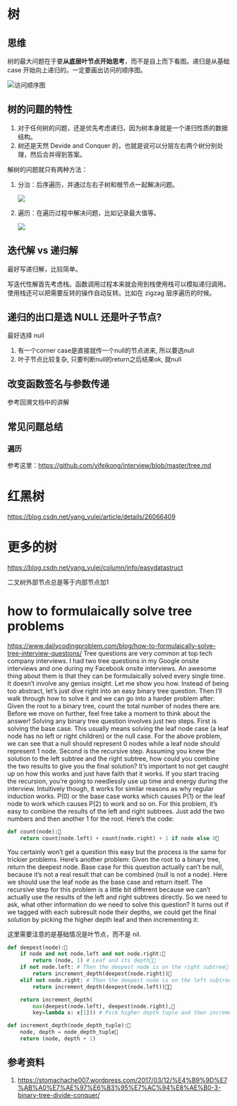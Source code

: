 # 树

## 思维

树的最大问题在于要**从底层叶节点开始思考**，而不是自上而下看图。递归是从基础 case 开始向上递归的。一定要画出访问的顺序图。

![访问顺序图](https://tva1.sinaimg.cn/large/00831rSTly1gd199vou2dj309j0jrgmn.jpg)

## 树的问题的特性

1. 对于任何树的问题，还是优先考虑递归，因为树本身就是一个递归性质的数据结构。
2. 树还是天然 Devide and Conquer 的，也就是说可以分层左右两个树分别处理，然后合并得到答案。

解树的问题就只有两种方法：

1. 分治：后序遍历，并通过左右子树和根节点一起解决问题。

    ![](https://tva1.sinaimg.cn/large/00831rSTly1gde9lv8bebj30fq0godh9.jpg)

2. 遍历：在遍历过程中解决问题，比如记录最大值等。

    ![](https://tva1.sinaimg.cn/large/00831rSTly1gd19anooewj308c04stad.jpg)


## 迭代解 vs 递归解

最好写递归解，比较简单。

写迭代性解首先考虑栈。函数调用过程本来就会用到栈使用栈可以模拟递归调用。使用栈还可以把需要反转的操作自动反转。比如在 zigzag 层序遍历的时候。

## 递归的出口是选 NULL 还是叶子节点?

最好选择 null

1. 有一个corner case是直接就传一个null的节点进来, 所以要选null
2. 叶子节点比较复杂, 只要判断null的return之后结果ok, 就null



## 改变函数签名与参数传递

参考回溯文档中的讲解

## 常见问题总结

### 遍历

参考这里：https://github.com/yifeikong/interview/blob/master/tree.md



# 红黑树

https://blog.csdn.net/yang_yulei/article/details/26066409

# 更多的树

https://blog.csdn.net/yang_yulei/column/info/easydatastruct

二叉树外部节点总是等于内部节点加1

# how to formulaically solve tree problems

https://www.dailycodingproblem.com/blog/how-to-formulaically-solve-tree-interview-questions/
Tree questions are very common at top tech company interviews. I had two tree questions in my Google onsite interviews and one during my Facebook onsite interviews. An awesome thing about them is that they can be formulaically solved every single time. It doesn’t involve any genius insight. Let me show you how.
Instead of being too abstract, let’s just dive right into an easy binary tree question. Then I’ll walk through how to solve it and we can go into a harder problem after:
Given the root to a binary tree, count the total number of nodes there are.
Before we move on further, feel free take a moment to think about the answer!
Solving any binary tree question involves just two steps.
First is solving the base case. This usually means solving the leaf node case (a leaf node has no left or right children) or the null case. For the above problem, we can see that a null should represent 0 nodes while a leaf node should represent 1 node.
Second is the recursive step. Assuming you knew the solution to the left subtree and the right subtree, how could you combine the two results to give you the final solution? It’s important to not get caught up on how this works and just have faith that it works. If you start tracing the recursion, you’re going to needlessly use up time and energy during the interview. Intuitively though, it works for similar reasons as why regular induction works. P(0) or the base case works which causes P(1) or the leaf node to work which causes P(2) to work and so on. For this problem, it’s easy to combine the results of the left and right subtrees. Just add the two numbers and then another 1 for the root. Here’s the code:

```py
def count(node):
    return count(node.left) + count(node.right) + 1 if node else 0
```
You certainly won’t get a question this easy but the process is the same for trickier problems. Here’s another problem:
Given the root to a binary tree, return the deepest node.
Base case for this question actually can’t be null, because it’s not a real result that can be combined (null is not a node). Here we should use the leaf node as the base case and return itself.
The recursive step for this problem is a little bit different because we can’t actually use the results of the left and right subtrees directly. So we need to ask, what other information do we need to solve this question? It turns out if we tagged with each subresult node their depths, we could get the final solution by picking the higher depth leaf and then incrementing it:

这里需要注意的是基础情况是叶节点，而不是 nil.

```py
def deepest(node):    
    if node and not node.left and not node.right:
        return (node, 1) # Leaf and its depth    
    if not node.left: # Then the deepest node is on the right subtree        
        return increment_depth(deepest(node.right))    
    elif not node.right: # Then the deepest node is on the left subtree        
        return increment_depth(deepest(node.left))    

    return increment_depth(
        max(deepest(node.left), deepest(node.right),
        key=lambda x: x[1])) # Pick higher depth tuple and then increment its depth

def increment_depth(node_depth_tuple):
    node, depth = node_depth_tuple    
    return (node, depth + 1)
```

## 参考资料

1. https://stomachache007.wordpress.com/2017/03/12/%E4%B9%9D%E7%AB%A0%E7%AE%97%E6%B3%95%E7%AC%94%E8%AE%B0-3-binary-tree-divide-conquer/